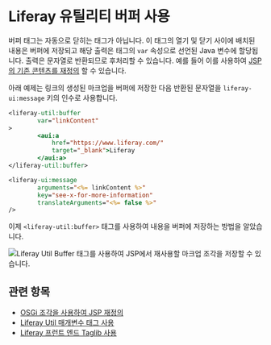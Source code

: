 # Liferay 유틸리티 버퍼 사용

버퍼 태그는 자동으로 닫히는 태그가 아닙니다. 이 태그의 열기 및 닫기 사이에 배치된 내용은 버퍼에 저장되고 해당 출력은 태그의 `var` 속성으로 선언된 Java 변수에 할당됩니다. 출력은 문자열로 반환되므로 후처리할 수 있습니다. 예를 들어 이를 사용하여 [JSP의 기존 콘텐츠를 재정의](https://help.liferay.com/hc/ko/articles/360029122451-JSP-Overrides-Using-OSGi-Fragments) 할 수 있습니다.

아래 예제는 링크의 생성된 마크업을 버퍼에 저장한 다음 반환된 문자열을 `liferay-ui:message` 키의 인수로 사용합니다.

```jsp
<liferay-util:buffer
        var="linkContent"
>
        <aui:a 
            href="https://www.liferay.com/" 
            target="_blank">Liferay
        </aui:a>
</liferay-util:buffer>

<liferay-ui:message 
        arguments="<%= linkContent %>" 
        key="see-x-for-more-information" 
        translateArguments="<%= false %>" 
/>
```

이제 `<liferay-util:buffer>` 태그를 사용하여 내용을 버퍼에 저장하는 방법을 알았습니다. 

![Liferay Util Buffer 태그를 사용하여 JSP에서 재사용할 마크업 조각을 저장할 수 있습니다.](./liferay-util-buffer/images/01.png)

## 관련 항목

* [OSGi 조각을 사용하여 JSP 재정의](https://help.liferay.com/hc/ko/articles/360029122451-JSP-Overrides-Using-OSGi-Fragments)
* [Liferay Util 매개변수 태그 사용](./liferay-util-param.md)
* [Liferay 프런트 엔드 Taglib 사용](../liferay-frontend-tag-library.md)